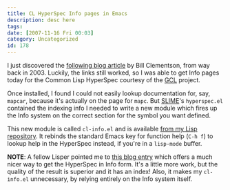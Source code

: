 ```yaml
---
title: CL HyperSpec Info pages in Emacs
description: desc here
tags: 
date: [2007-11-16 Fri 00:03]
category: Uncategorized
id: 178
---
```


I just discovered the [following blog article][] by Bill Clementson, from way back in 2003.  Luckily, the links still worked, so I was able to get Info pages today for the Common Lisp HyperSpec courtesy of the [GCL][] project.

Once installed, I found I could not easily lookup documentation for, say, `mapcar`, because it's actually on the page for `mapc`.  But [SLIME][]'s `hyperspec.el` contained the indexing info I needed to write a new module which fires up the Info system on the correct section for the symbol you want defined.

This new module is called `cl-info.el` and is available [from my Lisp repository][].  It rebinds the standard Emacs key for function help (`C-h f`) to lookup help in the HyperSpec instead, if you're in a `lisp-mode` buffer.

**NOTE**: A fellow Lisper pointed me to [this blog entry][] which offers a much nicer way to get the HyperSpec in Info form.  It's a little more work, but the quality of the result is superior and it has an index!  Also, it makes my `cl-info.el` unnecessary, by relying entirely on the Info system itself.

[following blog article]: http://bc.tech.coop/blog/031002.html
[GCL]: http://www.gnu.org/software/gcl/
[SLIME]: http://common-lisp.net/project/slime/
[from my Lisp repository]: ftp://ftp.newartisans.com/pub/emacs/cl-info.el
[this blog entry]: http://www.foldr.org/~michaelw/log/programming/lisp/dpans-texinfo-edition

